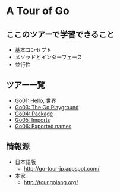 A Tour of Go
============

## ここのツアーで学習できること ##

* 基本コンセプト
* メソッドとインターフェース
* 並行性

## ツアー一覧

* [Go01: Hello, 世界](01/README.md)
* [Go03: The Go Playground](03/README.md)
* [Go04: Package](04/README.md)
* [Go05: Imports](05/README.md)
* [Go06: Exported names](06/README.md)



## 情報源 ##

* 日本語版
    * http://go-tour-jp.appspot.com/
* 本家
    * http://tour.golang.org/



